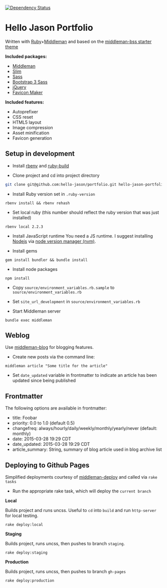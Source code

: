 [![Dependency Status](https://gemnasium.com/hello-jason/portfolio.svg)](https://gemnasium.com/hello-jason/portfolio)

# Hello Jason Portfolio

Written with [Ruby](https://www.ruby-lang.org/en/)+[Middleman](http://middlemanapp.com) and based on the [middleman-bss starter theme](https://github.com/hello-jason/middleman-bss)

**Included packages:**

* [Middleman](http://middlemanapp.com/)
* [Slim](http://slim-lang.com/)
* [Sass](http://sass-lang.com/)
* [Bootstrap 3 Sass](https://github.com/twbs/bootstrap-sass)
* [jQuery](http://jquery.com/)
* [Favicon Maker](https://github.com/follmann/middleman-favicon-maker)

**Included features:**

* Autoprefixer
* CSS reset
* HTML5 layout
* Image compression
* Asset minification
* Favicon generation

## Setup in development

* Install [rbenv](https://github.com/sstephenson/rbenv) and [ruby-build](https://github.com/sstephenson/ruby-build#installing-as-an-rbenv-plugin-recommended)

* Clone project and cd into project directory

```bash
git clone git@github.com:hello-jason/portfolio.git hello-jason-portfolio && cd hello-jason-portfolio
```

* Install Ruby version set in `.ruby-version`

```
rbenv install && rbenv rehash
```

* Set local ruby (this number should reflect the ruby version that was just installed)

```
rbenv local 2.2.3
```

* Install JavaScript runtime
You need a JS runtime. I suggest installing [Nodejs](http://nodejs.org/) via [node version manager (nvm)](https://github.com/creationix/nvm).

* Install gems

```
gem install bundler && bundle install
```

* Install node packages

```
npm install
```

* Copy `source/environment_variables.rb.sample` to `source/environment_variables.rb`

* Set `site_url_development` in `source/environment_variables.rb`

* Start Middleman server

```
bundle exec middleman
```

## Weblog

Use [middleman-blog](https://middlemanapp.com/basics/blogging/) for blogging features.

* Create new posts via the command line:

```
middleman article "Some title for the article"
```

* Set `date_updated` variable in frontmatter to indicate an article has been updated since being published

## Frontmatter

The following options are available in frontmatter:

* title: Foobar
* priority: 0.0 to 1.0 (default 0.5)
* changefreq: always/hourly/daily/weekly/monthly/yearly/never (default: monthly)
* date: 2015-03-28 19:29 CDT
* date_updated: 2015-03-28 19:29 CDT
* article_summary: String, summary of blog article used in blog archive list

## Deploying to Github Pages

Simplified deployments courtesy of [middleman-deploy](https://github.com/middleman-contrib/middleman-deploy) and called via `rake tasks`

* Run the appropriate rake task, which will deploy the `current branch`

**Local**

Builds project and runs uncss. Useful to `cd` into `build` and run `http-server` for local testing.

```
rake deploy:local
```

**Staging**

Builds project, runs uncss, then pushes to branch `staging`.

```
rake deploy:staging
```

**Production**

Builds project, runs uncss, then pushes to branch `gh-pages`

```
rake deploy:production
```
